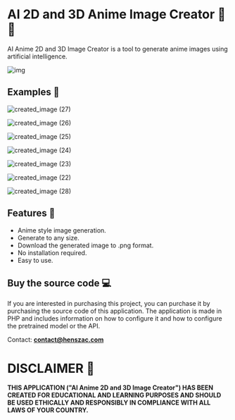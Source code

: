 # AI 2D and 3D Anime Image Creator 🤖 🌸

AI Anime 2D and 3D Image Creator is a tool to generate anime images using artificial intelligence.

![img](https://github.com/henszac/AI-Anime-Image-Creator/assets/166815874/b0f10509-d50c-4f6f-9b1c-1ff8b76327ea)

## Examples 🧪

![created_image (27)](https://github.com/henszac/AI-Anime-Image-Creator/assets/166815874/9757d144-65aa-458b-81a6-453857a103b7)

![created_image (26)](https://github.com/henszac/AI-Anime-Image-Creator/assets/166815874/6bd86271-8e30-436b-b68d-e66f73413265)

![created_image (25)](https://github.com/henszac/AI-Anime-Image-Creator/assets/166815874/00c2b8de-7497-4bd0-bb85-93ea5b2f7c2e)

![created_image (24)](https://github.com/henszac/AI-Anime-Image-Creator/assets/166815874/a0890d73-c389-4e4a-83ff-05b30d96bcfe)

![created_image (23)](https://github.com/henszac/AI-Anime-Image-Creator/assets/166815874/5923797b-6dd8-4d9c-8cf1-4d7594a1ed64)

![created_image (22)](https://github.com/henszac/AI-Anime-Image-Creator/assets/166815874/1883d37a-cfb6-4c92-b205-4902451d8909)

![created_image (28)](https://github.com/henszac/AI-Anime-Image-Creator/assets/166815874/0ed50c4e-6436-4f8f-baef-042f1451ecd2)

## Features 🚀

+ Anime style image generation.
+ Generate to any size.
+ Download the generated image to .png format.
+ No installation required.
+ Easy to use.

 ## Buy the source code 💻

If you are interested in purchasing this project, you can purchase it by purchasing the source code of this application. The application is made in PHP and includes information on how to configure it and how to configure the pretrained model or the API.

Contact: **contact@henszac.com**

# DISCLAIMER 📜

**THIS APPLICATION ("AI Anime 2D and 3D Image Creator") HAS BEEN CREATED FOR EDUCATIONAL AND LEARNING PURPOSES AND SHOULD BE USED ETHICALLY AND RESPONSIBLY IN COMPLIANCE WITH ALL LAWS OF YOUR COUNTRY.**
